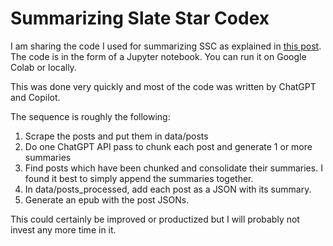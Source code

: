 # Summarizing Slate Star Codex

I am sharing the code I used for summarizing SSC as explained in [this post](https://aiprimer.substack.com/p/summarizing-slate-star-codex-a-25). The code is in the form of a Jupyter notebook. You can run it on Google Colab or locally.

This was done very quickly and most of the code was written by ChatGPT and Copilot.

The sequence is roughly the following: 

1. Scrape the posts and put them in data/posts
2. Do one ChatGPT API pass to chunk each post and generate 1 or more summaries
3. Find posts which have been chunked and consolidate their summaries. I found it best to simply append the summaries together.
4. In data/posts_processed, add each post as a JSON with its summary.
5. Generate an epub with the post JSONs. 

This could certainly be improved or productized but I will probably not invest any more time in it.